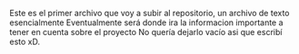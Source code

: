 Este es el primer archivo que voy a subir al repositorio, un archivo de texto esencialmente
Eventualmente será donde ira la informacion importante a tener en cuenta sobre el proyecto
No quería dejarlo vacío asi que escribí esto xD.